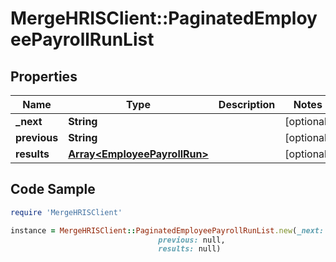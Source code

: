 # MergeHRISClient::PaginatedEmployeePayrollRunList

## Properties

Name | Type | Description | Notes
------------ | ------------- | ------------- | -------------
**_next** | **String** |  | [optional] 
**previous** | **String** |  | [optional] 
**results** | [**Array&lt;EmployeePayrollRun&gt;**](EmployeePayrollRun.md) |  | [optional] 

## Code Sample

```ruby
require 'MergeHRISClient'

instance = MergeHRISClient::PaginatedEmployeePayrollRunList.new(_next: null,
                                 previous: null,
                                 results: null)
```



